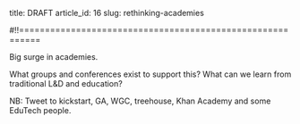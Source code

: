 title: DRAFT
article_id: 16
slug: rethinking-academies

#!!==========================================================

Big surge in academies.

What groups and conferences exist to support this?
What can we learn from traditional L&D and education?

NB: Tweet to kickstart, GA, WGC, treehouse, Khan Academy and some EduTech people.
